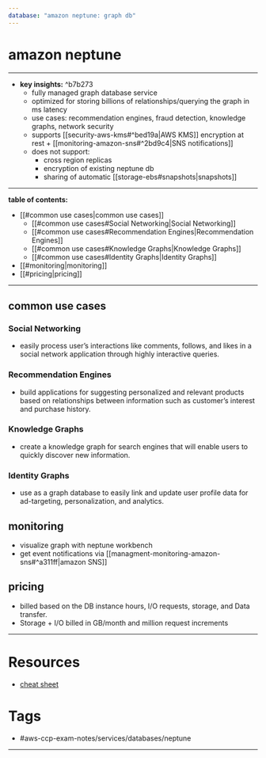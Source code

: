 ```yaml
---
database: "amazon neptune: graph db"
---
```


# amazon neptune
---
- **key insights:**  ^b7b273
	- fully managed graph database service 
	- optimized for storing billions of relationships/querying the graph in ms latency 
	- use cases: recommendation engines, fraud detection, knowledge graphs, network security 
	- supports [[security-aws-kms#^bed19a|AWS KMS]] encryption at rest + [[monitoring-amazon-sns#^2bd9c4|SNS notifications]]
	- does not support:
		- cross region replicas 
		- encryption of existing neptune db
		- sharing of automatic [[storage-ebs#snapshots|snapshots]]
---
**table of contents:**
- [[#common use cases|common use cases]]
	- [[#common use cases#Social Networking|Social Networking]]
	- [[#common use cases#Recommendation Engines|Recommendation Engines]]
	- [[#common use cases#Knowledge Graphs|Knowledge Graphs]]
	- [[#common use cases#Identity Graphs|Identity Graphs]]
- [[#monitoring|monitoring]]
- [[#pricing|pricing]]
--- 
## common use cases 
### Social Networking
- easily process user’s interactions like comments, follows, and likes in a social network application through highly interactive queries.
### Recommendation Engines
- build applications for suggesting personalized and relevant products based on relationships between information such as customer’s interest and purchase history.
### Knowledge Graphs
- create a knowledge graph for search engines that will enable users to quickly discover new information. 
### Identity Graphs
- use as a graph database to easily link and update user profile data for ad-targeting, personalization, and analytics.
## monitoring 
- visualize graph with neptune workbench 
- get event notifications via [[managment-monitoring-amazon-sns#^a311ff|amazon SNS]]  
## pricing 
- billed based on the DB instance hours, I/O requests, storage, and Data transfer.
- Storage + I/O billed in GB/month and million request increments 
--- 
# Resources
- [cheat sheet](https://tutorialsdojo.com/amazon-neptune)
# Tags
- #aws-ccp-exam-notes/services/databases/neptune  
---


	

